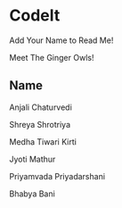 # CodeIt

Add Your Name to Read Me!

Meet The Ginger Owls!

## Name
Anjali Chaturvedi

Shreya Shrotriya

Medha Tiwari Kirti

Jyoti Mathur

Priyamvada Priyadarshani

Bhabya Bani


